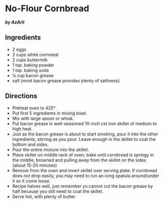 # No-Flour Cornbread
***by AzArli***
## Ingredients
- 2 eggs
- 2 cups white cornmeal
- 2 cups buttermilk
- 1 tsp. baking powder
- 1 tsp. baking soda
- &frac14; cup bacon grease
- salt (most bacon grease provides plenty of saltiness)

## Directions
- Preheat oven to 425&deg;
- Put first 5 ingredients in mixing bowl.
- Mix with large spoon or whisk.
- Put bacon grease in well-seasoned 10-inch cst iron skillet of medium to high heat.
- Just as the bacon grease is about to start smoking, pour it into the other ingredients, stirring as you pour. Leave enough in the skillet to coat the bottom and sides.
- Pour the entire mixture into the skillet.
- Place skillet on middle rack of oven; bake until cornbread is springy in the middle, browned and pulling away from the skillet on the sides (about 15-20 minutes)
- Remove from the oven and invert skillet over serving plate. If cornbread does not drop easily, you may need to run an icing spatula around/under it so it come loose.
- Recipe halves well, just remember yu cannot cut the bacon grease by half because you still need to coat the skillet.
- Serve hot, with plenty of butter.